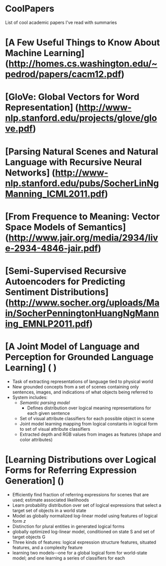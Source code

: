 # CoolPapers
List of cool academic papers I've read with summaries

# [A Few Useful Things to Know About Machine Learning] (http://homes.cs.washington.edu/~pedrod/papers/cacm12.pdf)

# [GloVe: Global Vectors for Word Representation] (http://www-nlp.stanford.edu/projects/glove/glove.pdf)

# [Parsing Natural Scenes and Natural Language with Recursive Neural Networks] (http://www-nlp.stanford.edu/pubs/SocherLinNgManning_ICML2011.pdf)

# [From Frequence to Meaning: Vector Space Models of Semantics] (http://www.jair.org/media/2934/live-2934-4846-jair.pdf)

# [Semi-Supervised Recursive Autoencoders for Predicting Sentiment Distributions] (http://www.socher.org/uploads/Main/SocherPenningtonHuangNgManning_EMNLP2011.pdf)

# [A Joint Model of Language and Perception for Grounded Language Learning] ( )

* Task of extracting representations of language tied to physical world
* New grounded concepts from a set of scenes containing only sentences, images, and indications of what objects being referred to
* System includes: 
  * *Semantic parsing model* 
    * Defines distribution over logical meaning representations for each given sentence
  * Set of visual attribute classifiers for each possible object in scene
  * Joint model learning mapping from logical constants in logical form to set of visual attribute classifiers
  * Extracted depth and RGB values from images as features (shape and color attributes)

# [Learning Distributions over Logical Forms for Referring Expression Generation] ()
  * Efficiently find fraction of referring expressions for scenes that are used; estimate associated likelihoods
  * Learn probability distribution over set of logical expressions that select a target set of objects in a world state
  * Model as globally normalized log-linear model using features of logical form *z*
  * Distinction for plural entities in generated logical forms
  * globally optimized log-linear model, conditioned on state S and set of target objects G
  * Three kinds of features: logical expression structure features, situated features, and a complexity feature
  * learning two models--one for a global logical form for world-state model; and one learning a series of classifiers for each 
